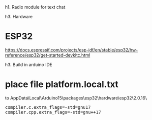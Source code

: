 h1. Radio module for text chat

h3. Hardware

# ESP32
https://docs.espressif.com/projects/esp-idf/en/stable/esp32/hw-reference/esp32/get-started-devkitc.html

h3. Build in arduino IDE

# place file platform.local.txt
to AppData\Local\Arduino15\packages\esp32\hardware\esp32\2.0.16\
<pre>
compiler.c.extra_flags=-std=gnu17
compiler.cpp.extra_flags=-std=gnu++17
<pre>